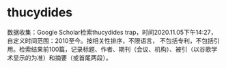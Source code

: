 # thucydides
数据收集：Google Scholar检索thucydides trap，时间2020.11.05下午14:27，自定义时间范围：2010至今。按相关性排序，不限语言，
不包括专利，不包括引用。检索结果前100篇，记录标题、作者、期刊（会议、机构）、被引（以谷歌学术显示的为准）和摘要（或首尾两段）。